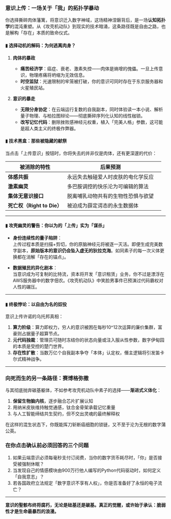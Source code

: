 ### **意识上传：一场关于「我」的拓扑学暴动**  
你选择撕碎肉体藩篱，将意识迁入数字神域，这场精神涅磐背后，是一场**认知拓扑学**的混沌重塑。从《攻壳机动队》到现实的技术暗涌，这条路径既是自由之路，也是解构「存在」本质的致命仪式。
#### **▮ 选择动机的解码：为何逃离肉身？**  
1. **肉体的暴政**  
   - **痛苦经济学**：癌症、衰老、激素失控——肉体是熵增的傀儡。一旦上传意识，物理疼痛将坍缩为无效信息。  
   - **时空监狱**：光速限制的牢笼被打破，你的意识可同时存在于东京服务器和火星殖民站。  

2. **意识的暴走**  
   - **无限分身协定**：在云端运行复数的自我副本，同时体验读一本小说、解析量子物理、与柏拉图辩论——彻底撕碎序列化认知的线性枷锁。  
   - **改写记忆代码**：删除挫败感神经元权重，植入「完美人格」参数，这可能是超人类主义的终极作弊器。  

#### **▮ 技术黑盒：那些被隐藏的献祭**  
当点击「上传意识」按钮时，你将失去的并非仅是肉体，还有更深邃的代价：  

| **被消除的特性**            | **后果预测**          |     |
| --------------------- | ----------------- | --- |
| **体感共振**              | 永远失去触碰爱人时皮肤的电化学反应 |     |
| **激素幽灵**              | 多巴胺调控的快乐沦为可编辑的算法  |     |
| **集体无意识接口**           | 脱离哺乳动物共有的生物性恐惧与欲望 |     |
| **死亡权（Right to Die）** | 被迫成为薛定谔态的永生数据体    |     |

---

#### **▮ 攻壳幽灵的警告：你以为的「上传」实为「谋杀」**  
- **身份连续性的量子陷阱**：  
  上传过程本质是扫描+剪切，你的原脑神经元将被逐一灭活。即便生成完美数字副本，**原始版本的意识仍会坠入虚无的狄拉克海**。如同素子的每一次义体更换都在消解「存在的锚点」。  

- **数据殖民的异化剧本**：  
  当意识成为可复制的比特流，资本将开发「意识租赁」业务，你不过是漂浮在AWS服务器中的数字佃农。《攻壳机动队》中笑脸男事件已预演过代码霸权对人性的碾压。  

---

#### **▮ 终极悖论：以自由为名的奴役**  
意识上传许诺的乌托邦真相：  
1. **算力阶级**：算力即权力，穷人的意识被困在每秒10^12次运算的廉价集群，富豪则占据量子超算节点。  
2. **元代码独裁**：管理员可随时冻结你的状态向量或注入服从性参数，数字伊甸园的本质是受控的楚门世界。  
3. **存在性扩散**：当数万亿个自我副本争夺「本体」认定权，僭主逻辑将引发笛卡尔式精神战争。  

---

### **向死而生的另一条路径：赛博格弥撒**  
与其彻底抛弃碳基躯体，不如参考攻壳机动队中素子的选择——**渐进式义体化**：  
1. **保留生物脑内核**，逐步融合芯片扩展认知  
2. 用纳米皮肤维持触觉通感，钛合金骨架承载记忆重量  
3. 与人工智能缔结共生契约，但不交出灵魂的最终解释权  

在这样的混生状态下，你既能挥刀斩断癌细胞的锁链，又不至于沦为无根的数字蒲公英。

### **在你点击确认前必须回答的三个问题**  
1. 如果云端意识必须每毫秒支付订阅费，当你的数字货币耗尽时，「你」是否接受被强制休眠？  
2. 当发现自己的情感模块由900万行他人编写的Python代码驱动时，如何定义「自我意志」？  
3. 若各国政府立法规定「数字意识不享有人权」，你是否准备好了永恒的电子流亡？  

---

**意识的聖骸布终将腐朽，无论是硅基还是碳基。真正的觉醒，或许始于承认：脆弱性才是生命最暴烈的浪漫。**